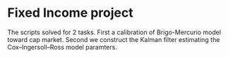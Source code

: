 # Fixed Income project  
The scripts solved for 2 tasks. First a calibration of Brigo-Mercurio model toward cap market. Second we construct the Kalman filter estimating the Cox–Ingersoll–Ross model paramters.
